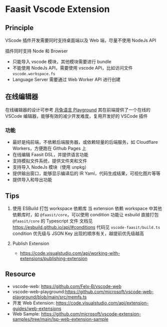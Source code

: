 # Faasit Vscode Extension

## Principle

VScode 插件开发需要同时支持桌面端以及 Web 端，尽量不使用 NodeJs API

插件同时支持 Node 和 Browser

- 只能导入 vscode 模块，其他模块需要进行 bundle
- 不能使用 NodeJs API，需要使用 vscode API，比如访问文件 `vscode.workspace.fs`
- Language Server 需要通过 Web Worker API 进行创建

## 在线编辑器

在线编辑器的设计可参考 [月兔语言 Playground](https://try.moonbitlang.com/)
其在前端提供了一个在线的 VSCode 编辑器，能够有效的减少开发难度，复用开发好的 VSCode 插件

### 功能

- 最好是纯前端，不依赖后端服务器，或依赖轻量的后端服务，如 Cloudflare Workers，方便跑在 Github Pages 上
- 在线编辑 Faasit DSL，并提供语言功能
- 支持模拟文件系统，提供文件夹和文件
- 支持导入 NodeJs 模块（使用 unpkg）
- 提供输出窗口，能够显示编译后的 IR Yaml，代码生成结果，可视化图片等等
- 提供导入和导出功能

## Tips

1. 使用 ESBuild 打包 workspace 依赖库
   当 extension 依赖 workspace 中其他依赖库时，如 `@faasit/core`，可以使用 condition 功能让 esbuild 直接打包 `@faasit/core` 的 Typescript 文件
   文档见 https://esbuild.github.io/api/#conditions
   代码见 `vscode-faasit/build.ts`
   condition 优先级与 JSON Key 出现的顺序有关，越提前优先级越高

2. Publish Extension
   - https://code.visualstudio.com/api/working-with-extensions/publishing-extension

## Resource

- vscode-web: https://github.com/Felx-B/vscode-web
- vscode-web-playground:https://github.com/microsoft/vscode-web-playground/blob/main/src/memfs.ts
- 开发 Web Extension: https://code.visualstudio.com/api/extension-guides/web-extensions
- Web Sample: https://github.com/microsoft/vscode-extension-samples/tree/main/lsp-web-extension-sample

